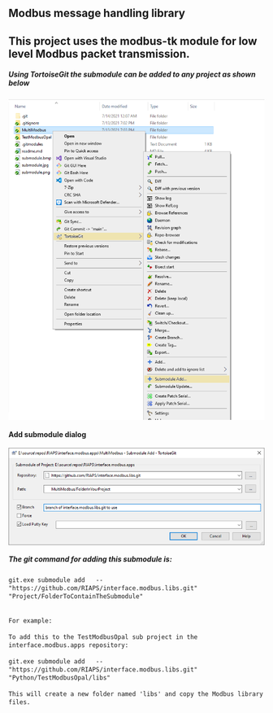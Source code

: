## Modbus message handling library
## This project uses the modbus-tk module for low level Modbus packet transmission.

##### Using TortoiseGit the submodule can be added to any project as shown below

<img src="Images/submodule.png" align="center" width="800">


#### Add submodule dialog

<img src="Images/submodule_dialog.png" align="center" width="800">


##### The git command for adding this submodule is:

    git.exe submodule add   -- "https://github.com/RIAPS/interface.modbus.libs.git" "Project/FolderToContainTheSubmodule"


    For example:

    To add this to the TestModbusOpal sub project in the interface.modbus.apps repository:

    git.exe submodule add   -- "https://github.com/RIAPS/interface.modbus.libs.git" "Python/TestModbusOpal/libs"

    This will create a new folder named 'libs' and copy the Modbus library files.

